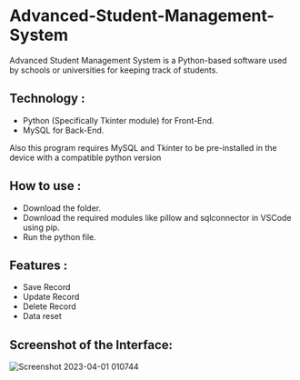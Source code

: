 # Advanced-Student-Management-System

Advanced Student Management System is a Python-based software used by schools or universities for keeping track of students.

## Technology :
* Python (Specifically Tkinter module) for Front-End.
* MySQL for Back-End.

Also this program requires MySQL and Tkinter to be pre-installed in the device with a compatible python version

## How to use :
* Download the folder.
* Download the required modules like pillow and sqlconnector in VSCode using pip.
* Run the python file. 

## Features :
* Save Record
* Update Record
* Delete Record
* Data reset

## Screenshot of the Interface:

![Screenshot 2023-04-01 010744](https://user-images.githubusercontent.com/89782123/229213580-baf6e5f7-eb54-4cb8-b738-2e799559e1e3.png)

